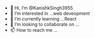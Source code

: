 - 👋 Hi, I’m @KanishkSingh3955
- 👀 I’m interested in ...web deveopment
- 🌱 I’m currently learning ...React 
- 💞️ I’m looking to collaborate on ...
- 📫 How to reach me ...

<!---
KanishkSingh3955/KanishkSingh3955 is a ✨ special ✨ repository because its `README.md` (this file) appears on your GitHub profile.
You can click the Preview link to take a look at your changes.
--->
